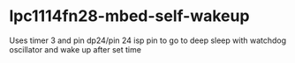 lpc1114fn28-mbed-self-wakeup
============================

Uses timer 3 and pin dp24/pin 24 isp pin to go to deep sleep with watchdog oscillator and wake up after set time
